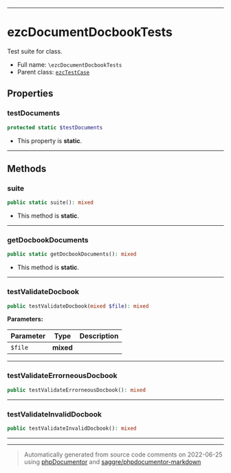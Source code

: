 ***

# ezcDocumentDocbookTests

Test suite for class.



* Full name: `\ezcDocumentDocbookTests`
* Parent class: [`ezcTestCase`](./ezcTestCase.md)



## Properties


### testDocuments



```php
protected static $testDocuments
```



* This property is **static**.


***

## Methods


### suite



```php
public static suite(): mixed
```



* This method is **static**.







***

### getDocbookDocuments



```php
public static getDocbookDocuments(): mixed
```



* This method is **static**.







***

### testValidateDocbook



```php
public testValidateDocbook(mixed $file): mixed
```








**Parameters:**

| Parameter | Type | Description |
|-----------|------|-------------|
| `$file` | **mixed** |  |




***

### testValidateErrorneousDocbook



```php
public testValidateErrorneousDocbook(): mixed
```











***

### testValidateInvalidDocbook



```php
public testValidateInvalidDocbook(): mixed
```











***


***
> Automatically generated from source code comments on 2022-06-25 using [phpDocumentor](http://www.phpdoc.org/) and [saggre/phpdocumentor-markdown](https://github.com/Saggre/phpDocumentor-markdown)
